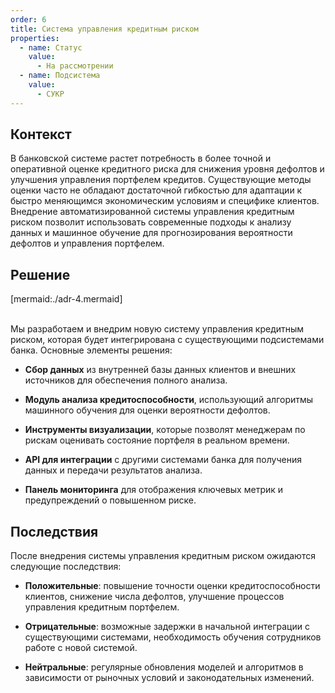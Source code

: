 ```yaml
---
order: 6
title: Система управления кредитным риском
properties:
  - name: Статус
    value:
      - На рассмотрении
  - name: Подсистема
    value:
      - СУКР
---
```


## Контекст

В банковской системе растет потребность в более точной и оперативной оценке кредитного риска для снижения уровня дефолтов и улучшения управления портфелем кредитов. Существующие методы оценки часто не обладают достаточной гибкостью для адаптации к быстро меняющимся экономическим условиям и специфике клиентов. Внедрение автоматизированной системы управления кредитным риском позволит использовать современные подходы к анализу данных и машинное обучение для прогнозирования вероятности дефолтов и управления портфелем.

## Решение

[mermaid:./adr-4.mermaid]

\
Мы разработаем и внедрим новую систему управления кредитным риском, которая будет интегрирована с существующими подсистемами банка. Основные элементы решения:

-  **Сбор данных** из внутренней базы данных клиентов и внешних источников для обеспечения полного анализа.

-  **Модуль анализа кредитоспособности**, использующий алгоритмы машинного обучения для оценки вероятности дефолтов.

-  **Инструменты визуализации**, которые позволят менеджерам по рискам оценивать состояние портфеля в реальном времени.

-  **API для интеграции** с другими системами банка для получения данных и передачи результатов анализа.

-  **Панель мониторинга** для отображения ключевых метрик и предупреждений о повышенном риске.

## Последствия

После внедрения системы управления кредитным риском ожидаются следующие последствия:

-  **Положительные**: повышение точности оценки кредитоспособности клиентов, снижение числа дефолтов, улучшение процессов управления кредитным портфелем.

-  **Отрицательные**: возможные задержки в начальной интеграции с существующими системами, необходимость обучения сотрудников работе с новой системой.

-  **Нейтральные**: регулярные обновления моделей и алгоритмов в зависимости от рыночных условий и законодательных изменений.